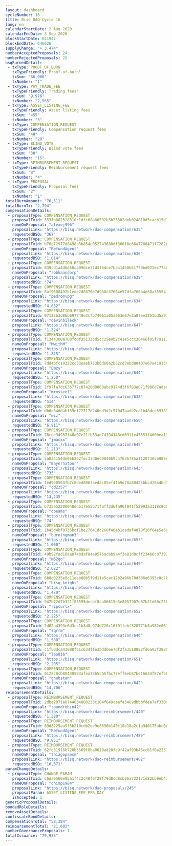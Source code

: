 ```yaml
---
layout: dashboard
cycleNumber: 16
title: Bisq DAO Cycle 16
lang: en
calendarStartDate: 2 Aug 2020
calendarEndDate: 3 Sep 2020
blockStartDate: 641947
blockEndDate: 646626
supplyChange: "+ 3,474"
numberAcceptedProposals: 24
numberRejectedProposals: 25
bsqBurnedDetail:
 - txType: PROOF_OF_BURN
   txTypeFriendly: Proof-of-burn¹
   txSum: "66,000"
   txNumber: "1"
 - txType: PAY_TRADE_FEE
   txTypeFriendly: Trading fees²
   txSum: "9,976"
   txNumber: "2,565"
 - txType: ASSET_LISTING_FEE
   txTypeFriendly: Asset listing fees
   txSum: "455"
   txNumber: "3"
 - txType: COMPENSATION_REQUEST
   txTypeFriendly: Compensation request fees
   txSum: "40"
   txNumber: "20"
 - txType: BLIND_VOTE
   txTypeFriendly: Blind vote fees
   txSum: "30"
   txNumber: "15"
 - txType: REIMBURSEMENT_REQUEST
   txTypeFriendly: Reimbursement request fees
   txSum: "8"
   txNumber: "4"
 - txType: PROPOSAL
   txTypeFriendly: Proposal fees
   txSum: "2"
   txNumber: "1"
totalBurnAmount: "76,511"
totalBurnTx: "2,794"
compensationDetails: 
 - proposalType: COMPENSATION_REQUEST
   proposalTxid: 353fb882528310c1dfc68a80592b3b25302deb024810d5cacb15d7d547f85f58
   nameOnProposal: "alexej996"
   proposalLink: "https://bisq.network/dao-compensation/635"
   requestedBSQ: "367"
 - proposalType: COMPENSATION_REQUEST
   proposalTxid: b76a72977d8498a3b854e052743680df360f0e66a7786471f7282e7af63ff94c
   nameOnProposal: "RefundAgent"
   proposalLink: "https://bisq.network/dao-compensation/636"
   requestedBSQ: "1,014"
 - proposalType: COMPENSATION_REQUEST
   proposalTxid: 839cd1a4d6d50ca99dce37d3f6dce7ba41450b61770bd022ec77a01bcb4150fd
   nameOnProposal: "robkaandorp"
   proposalLink: "https://bisq.network/dao-compensation/639"
   requestedBSQ: "74"
 - proposalType: COMPENSATION_REQUEST
   proposalTxid: 8af9608492b1eee2d8876e7d988c87664e57dfa706b4e88a35554f3e4a547b09
   nameOnProposal: "pedromvpg"
   proposalLink: "https://bisq.network/dao-compensation/634"
   requestedBSQ: "4,632"
 - proposalType: COMPENSATION_REQUEST
   proposalTxid: 07123b3d86b697748e3c7b74661a05a663e67e2a87ee3253bd5a9196266e07e7
   nameOnProposal: "devinbileck"
   proposalLink: "https://bisq.network/dao-compensation/647"
   requestedBSQ: "1,324"
 - proposalType: COMPENSATION_REQUEST
   proposalTxid: f1344300a708fcdf35133bd5cc25e0b2c41e5ccc36466f05f791136366477bd8
   nameOnProposal: "MwithM"
   proposalLink: "https://bisq.network/dao-compensation/640"
   requestedBSQ: "1,825"
 - proposalType: COMPENSATION_REQUEST
   proposalTxid: 7dd4bfc19322cc33eaeb753b6d60a2b62cd3ebd88407e67a41915e536f20a8a3
   nameOnProposal: "Emzy"
   proposalLink: "https://bisq.network/dao-compensation/644"
   requestedBSQ: "1,250"
 - proposalType: COMPENSATION_REQUEST
   proposalTxid: 2f97fa7dc636777c07420d0860abc9174d3f6f83e671f996d7adae97efb37e8b
   nameOnProposal: "mrosseel"
   proposalLink: "https://bisq.network/dao-compensation/638"
   requestedBSQ: "514"
 - proposalType: COMPENSATION_REQUEST
   proposalTxid: db6e84ddab139ef72517d246dd9d2c57047aade2ca1b48dcc693897174ebadac
   nameOnProposal: "wiz"
   proposalLink: "https://bisq.network/dao-compensation/650"
   requestedBSQ: "6,911"
 - proposalType: COMPENSATION_REQUEST
   proposalTxid: 78cee34957f46a07e21fb53ad74394148cd0911e45353f460bea135ebcb1827e
   nameOnProposal: "jmacxx"
   proposalLink: "https://bisq.network/dao-compensation/645"
   requestedBSQ: "1,213"
 - proposalType: COMPENSATION_REQUEST
   proposalTxid: 5a0a4154de95b262fec33d0ec0040b9c47636785a11207305b989eb5627e690c
   nameOnProposal: "Bayernatoor"
   proposalLink: "https://bisq.network/dao-compensation/643"
   requestedBSQ: "735"
 - proposalType: COMPENSATION_REQUEST
   proposalTxid: 1ed9e0563fb7c8ded8063aedac85ef41b9e78a88425bbcd2044bd37c636603d0
   nameOnProposal: "cd2357"
   proposalLink: "https://bisq.network/dao-compensation/641"
   requestedBSQ: "13,235"
 - proposalType: COMPENSATION_REQUEST
   proposalTxid: b735e52200048ddb17e55b71faff3d6fa96f041f52993a3118c8d0ff2208a807
   nameOnProposal: "cbeams"
   proposalLink: "https://bisq.network/dao-compensation/648"
   requestedBSQ: "74"
 - proposalType: COMPENSATION_REQUEST
   proposalTxid: 1b45d4bf0735bcf1be27641dc260f40ab1cedaf4878f26f64e5e66b05419b200
   nameOnProposal: "burningman3"
   proposalLink: "https://bisq.network/dao-compensation/653"
   requestedBSQ: "1,000"
 - proposalType: COMPENSATION_REQUEST
   proposalTxid: 49b92fad10aa074bdaf84a8576acbb9a4f3a81d8cff23466c07392227ecb6901
   nameOnProposal: "m52go"
   proposalLink: "https://bisq.network/dao-compensation/649"
   requestedBSQ: "2,022"
 - proposalType: COMPENSATION_REQUEST
   proposalTxid: 6b8d0235e8c11eab80b5f9d11e5cac12b2a96b78d386e6395c8c7bd12515bda9
   nameOnProposal: "bisq-knight"
   proposalLink: "https://bisq.network/dao-compensation/654"
   requestedBSQ: "1,470"
 - proposalType: COMPENSATION_REQUEST
   proposalTxid: 947b72d7b321f03595decbf0ca86615e3e8057907e07b21d60c258ea978fab15
   nameOnProposal: "ripcurlx"
   proposalLink: "https://bisq.network/dao-compensation/652"
   requestedBSQ: "2,225"
 - proposalType: COMPENSATION_REQUEST
   proposalTxid: 2d82a4393e6d3cc1b3d8c974d720c16f01febf328771b3a982e063bdb92f23d2
   nameOnProposal: "sqrrm"
   proposalLink: "https://bisq.network/dao-compensation/646"
   requestedBSQ: "1,588"
 - proposalType: COMPENSATION_REQUEST
   proposalTxid: c1f50dca43088fb1c634ffe3bddb6e7df2fa3518882fd6a92f288596eb94b02b
   nameOnProposal: "leo816"
   proposalLink: "https://bisq.network/dao-compensation/651"
   requestedBSQ: "2,205"
 - proposalType: COMPENSATION_REQUEST
   proposalTxid: 0128c8cb88438563afea73b5cb5fbc77eff6eb87be16634f87efb0eb94d6c112
   nameOnProposal: "ghubstan"
   proposalLink: "https://bisq.network/dao-compensation/642"
   requestedBSQ: "14,706"
reimbursementDetails: 
 - proposalType: REIMBURSEMENT_REQUEST
   proposalTxid: 2dbe2871a0744834808233c104f649caafa5489dbbbfdea7af330d22db008227
   nameOnProposal: "roundrobin42"
   proposalLink: "https://bisq.network/dao-reimbursement/440"
   requestedBSQ: "1,380"
 - proposalType: REIMBURSEMENT_REQUEST
   proposalTxid: 69d8225aa9f5b210cdb2ee9e8690b140c18e18a2c1a940175abc0c4e8152f653
   nameOnProposal: "RefundAgent"
   proposalLink: "https://bisq.network/dao-reimbursement/485"
   requestedBSQ: "9,851"
 - proposalType: REIMBURSEMENT_REQUEST
   proposalTxid: 62fc31916b720b5569f8ba0620ad28fc9f42af93b45ccb1f0a2251713fd2747b
   nameOnProposal: "thiagopaesm"
   proposalLink: "https://bisq.network/dao-reimbursement/482"
   requestedBSQ: "10,371"
paramChangeDetails: 
 - proposalType: CHANGE_PARAM
   proposalTxid: c6dae566e95a1f4c2c40fef28f79d8cd8cb26a722171e82bb9eb4322927f7971
   nameOnProposal: "chimp1984"
   proposalLink: "https://bisq.network/dao-proposals/245"
   proposalParam: ASSET_LISTING_FEE_PER_DAY
   isAccepted: 1
genericProposalDetails: 
bondedRoleDetails: 
removeAssetDetails: 
confiscateBondDetails: 
compensationTotal: "58,384"
reimbursementTotal: "21,602"
numberGovernanceProposals: 1
totalIssuance: "79,985"
---
```

